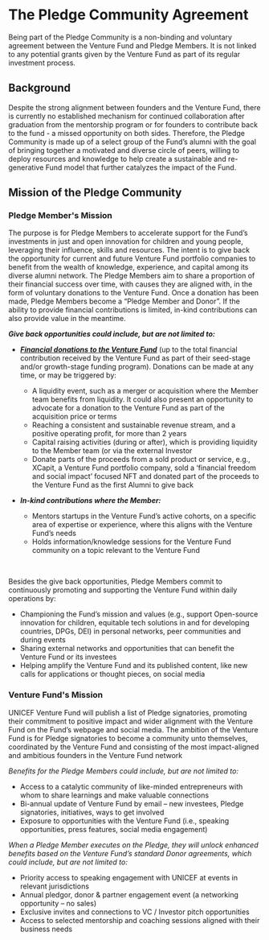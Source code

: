 # The Pledge Community Agreement

Being part of the Pledge Community is a non-binding and voluntary agreement between the Venture Fund and Pledge Members. It is not linked to any potential grants given by the Venture Fund as part of its regular investment process.

## Background
Despite the strong alignment between founders and the Venture Fund, there is currently no established mechanism for continued collaboration after graduation from the mentorship program or for founders to contribute back to the fund - a missed opportunity on both sides.
Therefore, the Pledge Community is made up of a select group of the Fund’s alumni with the goal of bringing together a motivated and diverse circle of peers, willing to deploy resources and knowledge to help create a sustainable and re-generative Fund model that further catalyzes the impact of the Fund.

## Mission of the Pledge Community

### Pledge Member's Mission
The purpose is for Pledge Members to accelerate support for the Fund’s investments in just and open innovation for children and young people, leveraging their influence, skills and resources.
The intent is to give back the opportunity for current and future Venture Fund portfolio companies to benefit from the wealth of knowledge, experience, and capital among its diverse alumni network.
The Pledge Members aim to share a proportion of their financial success over time, with causes they are aligned with, in the form of voluntary donations to the Venture Fund.
Once a donation has been made, Pledge Members become a “Pledge Member and Donor”. If the ability to provide financial contributions is limited, in-kind contributions can also provide value in the meantime.  

**_Give back opportunities could include, but are not limited to:_**
* **_[Financial donations to the Venture Fund](https://form.jotform.com/243263991318058)_** (up to the total financial contribution received by the Venture Fund as part of their seed-stage and/or growth-stage funding program). Donations can be made at any time, or may be triggered by:
    * A liquidity event, such as a merger or acquisition where the Member team benefits from liquidity. It could also present an opportunity to advocate for a donation to the Venture Fund as part of the acquisition price or terms
    * Reaching a consistent and sustainable revenue stream, and a positive operating profit, for more than 2 years 
    * Capital raising activities (during or after), which is providing liquidity to the Member team (or via the external Investor   
    * Donate parts of the proceeds from a sold product or service, e.g., XCapit, a Venture Fund portfolio company, sold a ‘financial freedom and social impact’ focused NFT and donated part of the proceeds to the Venture Fund as the first Alumni to give back  
 
* **_In-kind contributions where the Member:_**
    * Mentors startups in the Venture Fund’s active cohorts, on a specific area of expertise or experience, where this aligns with the Venture Fund’s needs 
    * Holds information/knowledge sessions for the Venture Fund community on a topic relevant to the Venture Fund
<br>

 
Besides the give back opportunities, Pledge Members commit to continuously promoting and supporting the Venture Fund within daily operations by:  
* Championing the Fund’s mission and values (e.g., support Open-source innovation for children, equitable tech solutions in and for developing countries, DPGs, DEI) in personal networks, peer communities and during events
* Sharing external networks and opportunities that can benefit the Venture Fund or its investees   
* Helping amplify the Venture Fund and its published content, like new calls for applications or thought pieces, on social media  

### Venture Fund's Mission
UNICEF Venture Fund will publish a list of Pledge signatories, promoting their commitment to positive impact and wider alignment with the Venture Fund on the Fund’s webpage and social media.
The ambition of the Venture Fund is for Pledge signatories to become a community unto themselves, coordinated by the Venture Fund and consisting of the most impact-aligned and ambitious founders in the Venture Fund network

_Benefits for the Pledge Members could include, but are not limited to:_
* Access to a catalytic community of like-minded entrepreneurs with whom to share learnings and make valuable connections 
* Bi-annual update of Venture Fund by email – new investees, Pledge signatories, initiatives, ways to get involved 
* Exposure to opportunities with the Venture Fund (i.e., speaking opportunities, press features, social media engagement)

_When a Pledge Member executes on the Pledge, they will unlock enhanced benefits based on the Venture Fund’s standard Donor agreements, which could include, but are not limited to:_
* Priority access to speaking engagement with UNICEF at events in relevant jurisdictions 
* Annual pledgor, donor & partner engagement event (a networking opportunity – no sales) 
* Exclusive invites and connections to VC / Investor pitch opportunities
* Access to selected mentorship and coaching sessions aligned with their business needs  

 
